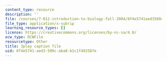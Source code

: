 ```yaml
---
content_type: resource
description: ''
file: /courses/7-012-introduction-to-biology-fall-2004/8f4e5741aed3589caba0b1c1f492587e_TdJBLu6hPc.vtt
file_type: application/x-subrip
learning_resource_types: []
license: https://creativecommons.org/licenses/by-nc-sa/4.0/
ocw_type: OCWFile
resourcetype: Other
title: 3play caption file
uid: 8f4e5741-aed3-589c-aba0-b1c1f492587e
---
```

